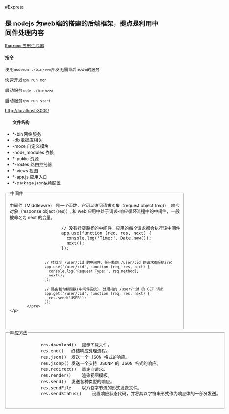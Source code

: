 #Express
<h2>是 nodejs 为web端的搭建的后端框架，提点是利用中间件处理内容</h2>

<p><a href="http://www.expressjs.com.cn/starter/generator.html">Express 应用生成器 </a></p>

<h4>指令</h4>

<p>
使用<code>nodemon ./bin/www</code>开发无需重启node的服务
</p>
<p>快速开发<code>npm run mon</code></p>
<p>启动服务<code>node ./bin/www</code></p>
<p>启动服务<code>npm run start</code></p>
<a href='http://localhost:3000/' >http://localhost:3000/</a>

<ul>
  <h4>文件结构</h4>
  <li>*-bin 网络服务
  <li>-db 数据库相关
  <li>-mode 自定义模块
  <li>-node_modules 依赖
  <li>*-public 资源
  <li>*-routes 路由控制器
  <li>*-views 视图
  <li>*-app.js 应用入口
  <li>*-package.json依赖配置
</ul>

<fieldset>
    <legend>中间件</legend>
    <p>
        中间件（Middleware） 是一个函数，它可以访问请求对象（request object (req)）, 响应对象（response object (res)）, 和 web 应用中处于请求-响应循环流程中的中间件，一般被命名为 next
        的变量。
        <pre>
                    // 没有挂载路径的中间件，应用的每个请求都会执行该中间件
                    app.use(function (req, res, next) {
                      console.log('Time:', Date.now());
                      next();
                    });
                    
                    // 挂载至 /user/:id 的中间件，任何指向 /user/:id 的请求都会执行它
                    app.use('/user/:id', function (req, res, next) {
                      console.log('Request Type:', req.method);
                      next();
                    });
                    
                    // 路由和句柄函数(中间件系统)，处理指向 /user/:id 的 GET 请求
                    app.get('/user/:id', function (req, res, next) {
                      res.send('USER');
                    });
            </pre>
    </p>
</fieldset>

<fieldset>
    <legend>响应方法</legend>
    <pre>
            res.download()	提示下载文件。
            res.end()	终结响应处理流程。
            res.json()	发送一个 JSON 格式的响应。
            res.jsonp()	发送一个支持 JSONP 的 JSON 格式的响应。
            res.redirect()	重定向请求。
            res.render()	渲染视图模板。
            res.send()	发送各种类型的响应。
            res.sendFile	以八位字节流的形式发送文件。
            res.sendStatus()	设置响应状态代码，并将其以字符串形式作为响应体的一部分发送。
    </pre>
</fieldset>

